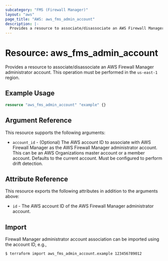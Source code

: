 ```yaml
---
subcategory: "FMS (Firewall Manager)"
layout: "aws"
page_title: "AWS: aws_fms_admin_account"
description: |-
  Provides a resource to associate/disassociate an AWS Firewall Manager administrator account
---
```


# Resource: aws_fms_admin_account

Provides a resource to associate/disassociate an AWS Firewall Manager administrator account. This operation must be performed in the `us-east-1` region.

## Example Usage

```terraform
resource "aws_fms_admin_account" "example" {}
```

## Argument Reference

This resource supports the following arguments:

* `account_id` - (Optional) The AWS account ID to associate with AWS Firewall Manager as the AWS Firewall Manager administrator account. This can be an AWS Organizations master account or a member account. Defaults to the current account. Must be configured to perform drift detection.

## Attribute Reference

This resource exports the following attributes in addition to the arguments above:

* `id` - The AWS account ID of the AWS Firewall Manager administrator account.

## Import

Firewall Manager administrator account association can be imported using the account ID, e.g.,

```
$ terraform import aws_fms_admin_account.example 123456789012
```
